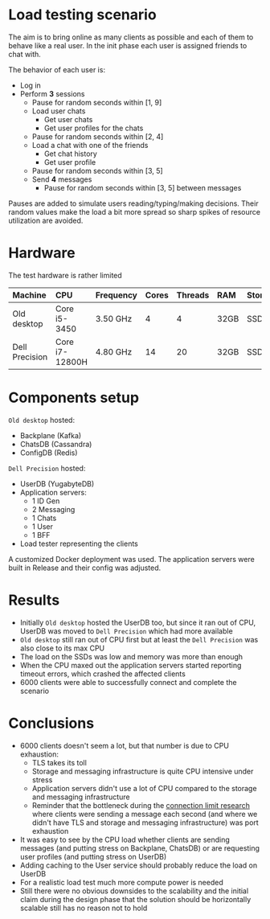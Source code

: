 # Load testing scenario

The aim is to bring online as many clients as possible and each of them to behave like a real user. In the init phase each user is assigned friends to chat with.

The behavior of each user is:
* Log in
* Perform **3** sessions
  - Pause for random seconds within [1, 9]
  - Load user chats
    - Get user chats
    - Get user profiles for the chats
  - Pause for random seconds within [2, 4]
  - Load a chat with one of the friends
    - Get chat history
    - Get user profile
  - Pause for random seconds within [3, 5]
  - Send **4** messages
    - Pause for random seconds within [3, 5] between messages

Pauses are added to simulate users reading/typing/making decisions. Their random values make the load a bit more spread so sharp spikes of resource utilization are avoided.

# Hardware

The test hardware is rather limited

| Machine        | CPU            | Frequency | Cores | Threads | RAM  | Storage | OS           |
|:---------------|:---------------|:----------|:------|:--------|:-----|:--------|:-------------|
| Old desktop    | Core i5-3450   | 3.50 GHz  | 4     | 4       | 32GB | SSD     | Ubuntu 22.04 |
| Dell Precision | Core i7-12800H | 4.80 GHz  | 14    | 20      | 32GB | SSD     | Ubuntu 22.04 |

# Components setup

`Old desktop` hosted:
* Backplane (Kafka)
* ChatsDB (Cassandra)
* ConfigDB (Redis)

`Dell Precision` hosted:
* UserDB (YugabyteDB)
* Application servers:
  - 1 ID Gen
  - 2 Messaging
  - 1 Chats
  - 1 User
  - 1 BFF
* Load tester representing the clients

A customized Docker deployment was used. The application servers were built in Release and their config was adjusted.

# Results

* Initially `Old desktop` hosted the UserDB too, but since it ran out of CPU, UserDB was moved to `Dell Precision` which had more available
* `Old desktop` still ran out of CPU first but at least the `Dell Precision` was also close to its max CPU
* The load on the SSDs was low and memory was more than enough
* When the CPU maxed out the application servers started reporting timeout errors, which crashed the affected clients
* 6000 clients were able to successfully connect and complete the scenario

# Conclusions

* 6000 clients doesn't seem a lot, but that number is due to CPU exhaustion:
  - TLS takes its toll
  - Storage and messaging infrastructure is quite CPU intensive under stress
  - Application servers didn't use a lot of CPU compared to the storage and messaging infrastructure
  - Reminder that the bottleneck during the [connection limit research](research-connection-limit.md) where clients were sending a message each second (and where we didn't have TLS and storage and messaging infrastructure) was port exhaustion 
* It was easy to see by the CPU load whether clients are sending messages (and putting stress on Backplane, ChatsDB) or are requesting user profiles (and putting stress on UserDB)
* Adding caching to the User service should probably reduce the load on UserDB
* For a realistic load test much more compute power is needed
* Still there were no obvious downsides to the scalability and the initial claim during the design phase that the solution should be horizontally scalable still has no reason not to hold

